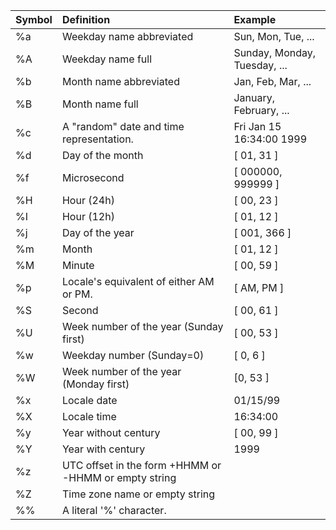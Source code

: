 |Symbol|Definition                                           |Example                     |
|:-----|:----------------------------------------------------|:---------------------------|
|%a    |Weekday name abbreviated                             |Sun, Mon, Tue, ...          |
|%A    |Weekday name full                                    |Sunday, Monday, Tuesday, ...|
|%b    |Month name abbreviated                               |Jan, Feb, Mar, ...          |
|%B    |Month name full                                      |January, February, ...      |
|%c    |A "random" date and time representation.             |Fri Jan 15 16:34:00 1999    |
|%d    |Day of the month                                     |[ 01, 31 ]                  |
|%f    |Microsecond                                          |[ 000000, 999999 ]          |
|%H    |Hour (24h)                                           |[ 00, 23 ]                  |
|%I    |Hour (12h)                                           |[ 01, 12 ]                  |
|%j    |Day of the year                                      |[ 001, 366 ]                |
|%m    |Month                                                |[ 01, 12 ]                  |
|%M    |Minute                                               |[ 00, 59 ]                  |
|%p    |Locale's equivalent of either AM or PM.              |[ AM, PM ]                  |
|%S    |Second                                               |[ 00, 61 ]                  |
|%U    |Week number of the year (Sunday first)               |[ 00, 53 ]                  |
|%w    |Weekday number (Sunday=0)                            |[ 0, 6 ]                    |
|%W    |Week number of the year (Monday first)               |[0, 53 ]                    |
|%x    |Locale date                                          |01/15/99                    |
|%X    |Locale time                                          |16:34:00                    |
|%y    |Year without century                                 |[ 00, 99 ]                  |
|%Y    |Year with century                                    |1999                        |
|%z    |UTC offset in the form +HHMM or -HHMM or empty string|                            |
|%Z    |Time zone name or empty string                       |                            |
|%%    |A literal '%' character.                             |                            |
